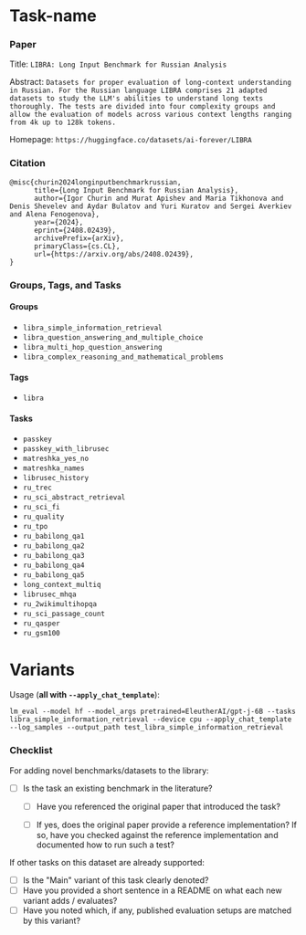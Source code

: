 # Task-name

### Paper

Title: `LIBRA: Long Input Benchmark for Russian Analysis`

Abstract: `Datasets for proper evaluation of long-context understanding in Russian. For the Russian language LIBRA comprises 21 adapted datasets to study the LLM's abilities to understand long texts thoroughly. The tests are divided into four complexity groups and allow the evaluation of models across various context lengths ranging from 4k up to 128k tokens.`

Homepage: `https://huggingface.co/datasets/ai-forever/LIBRA`


### Citation

```
@misc{churin2024longinputbenchmarkrussian,
      title={Long Input Benchmark for Russian Analysis},
      author={Igor Churin and Murat Apishev and Maria Tikhonova and Denis Shevelev and Aydar Bulatov and Yuri Kuratov and Sergei Averkiev and Alena Fenogenova},
      year={2024},
      eprint={2408.02439},
      archivePrefix={arXiv},
      primaryClass={cs.CL},
      url={https://arxiv.org/abs/2408.02439},
}
```

### Groups, Tags, and Tasks

#### Groups

* `libra_simple_information_retrieval`
* `libra_question_answering_and_multiple_choice`
* `libra_multi_hop_question_answering`
* `libra_complex_reasoning_and_mathematical_problems`

#### Tags

* `libra`

#### Tasks

* `passkey`
* `passkey_with_librusec`
* `matreshka_yes_no`
* `matreshka_names`
* `librusec_history`
* `ru_trec`
* `ru_sci_abstract_retrieval`
* `ru_sci_fi`
* `ru_quality`
* `ru_tpo`
* `ru_babilong_qa1`
* `ru_babilong_qa2`
* `ru_babilong_qa3`
* `ru_babilong_qa4`
* `ru_babilong_qa5`
* `long_context_multiq`
* `librusec_mhqa`
* `ru_2wikimultihopqa`
* `ru_sci_passage_count`
* `ru_qasper`
* `ru_gsm100`


# Variants

Usage (**all with `--apply_chat_template`**):
```
lm_eval --model hf --model_args pretrained=EleutherAI/gpt-j-6B --tasks libra_simple_information_retrieval --device cpu --apply_chat_template --log_samples --output_path test_libra_simple_information_retrieval
```

### Checklist

For adding novel benchmarks/datasets to the library:
* [ ] Is the task an existing benchmark in the literature?
  * [ ] Have you referenced the original paper that introduced the task?
  * [ ] If yes, does the original paper provide a reference implementation? If so, have you checked against the reference implementation and documented how to run such a test?


If other tasks on this dataset are already supported:
* [ ] Is the "Main" variant of this task clearly denoted?
* [ ] Have you provided a short sentence in a README on what each new variant adds / evaluates?
* [ ] Have you noted which, if any, published evaluation setups are matched by this variant?
